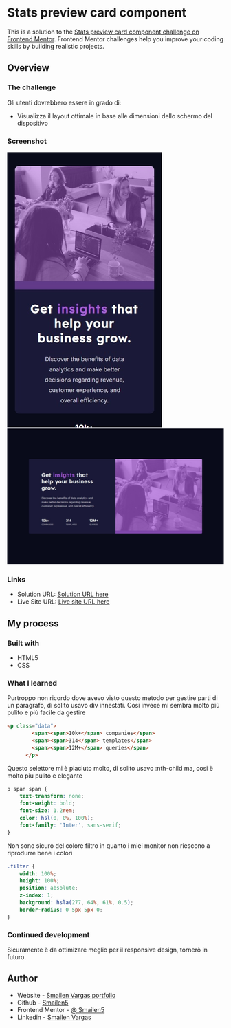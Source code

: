 # Stats preview card component

This is a solution to the [Stats preview card component challenge on Frontend Mentor](https://www.frontendmentor.io/challenges/stats-preview-card-component-8JqbgoU62). Frontend Mentor challenges help you improve your coding skills by building realistic projects. 


## Overview

### The challenge

Gli utenti dovrebbero essere in grado di:

- Visualizza il layout ottimale in base alle dimensioni dello schermo del dispositivo


### Screenshot

![smartphone](./screenshot/smartphone.jpeg)
![desktop](./screenshot/desktop.jpeg)


### Links

- Solution URL: [Solution URL here](https://github.com/Smailen5/Frontend-Mentor-Challenge/tree/main/stats-preview-card-component-main-main)
- Live Site URL: [Live site URL here](https://smailen5.github.io/Frontend-Mentor-Challenge/stats-preview-card-component-main-main/)


## My process

### Built with

- HTML5
- CSS


### What I learned

Purtroppo non ricordo dove avevo visto questo metodo per gestire parti di un paragrafo, di solito usavo div innestati. Cosi invece mi sembra molto più pulito e più facile
da gestire

```html
<p class="data">
        <span><span>10k+</span> companies</span>
        <span><span>314</span> templates</span>
        <span><span>12M+</span> queries</span>
      </p>
```
Questo selettore mi è piaciuto molto, di solito usavo :nth-child ma, cosi è molto piu pulito e elegante

```css
p span span {
    text-transform: none;
    font-weight: bold;
    font-size: 1.2rem;
    color: hsl(0, 0%, 100%);
    font-family: 'Inter', sans-serif;
}
```

Non sono sicuro del colore filtro in quanto i miei monitor non riescono a riprodurre bene i colori

```css
.filter {
    width: 100%;
    height: 100%;
    position: absolute;
    z-index: 1;
    background: hsla(277, 64%, 61%, 0.5);
    border-radius: 0 5px 5px 0;
}
```


### Continued development

Sicuramente è da ottimizare meglio per il responsive design, tornerò in futuro.


## Author

- Website - [Smailen Vargas portfolio](https://smailenvargas.com/)
- Github - [Smailen5](https://github.com/Smailen5)
- Frontend Mentor - [@ Smailen5](https://www.frontendmentor.io/profile/Smailen5)
- Linkedin - [Smailen Vargas](https://www.linkedin.com/in/smailen-vargas/)